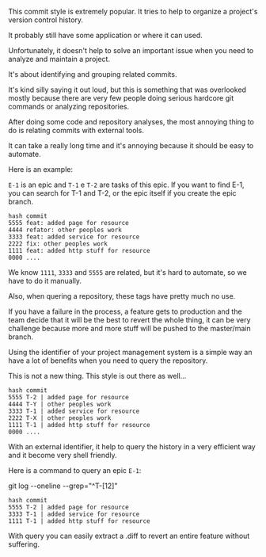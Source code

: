 This commit style is extremely popular.
It tries to help to organize
a project's version control history.

It probably still have some application
or where it can used.

Unfortunately, it doesn't help to solve
an important issue when you need to analyze
and maintain a project.

It's about identifying and grouping related
commits.

It's kind silly saying it out loud,
but this is something that was overlooked
mostly because there are very few people
doing serious hardcore git commands
or analyzing repositories.

After doing some code and repository analyses,
the most annoying thing to do is relating commits
with external tools.

It can take a really long time
and it's annoying because it should
be easy to automate.

Here is an example:

`E-1` is an epic and `T-1` e `T-2` are tasks of this epic.
If you want to find E-1, you can search for T-1 and T-2,
or the epic itself if you create the epic branch.

```
hash commit
5555 feat: added page for resource
4444 refator: other peoples work
3333 feat: added service for resource
2222 fix: other peoples work
1111 feat: added http stuff for resource
0000 ....
```

We know `1111`, `3333` and `5555` are related,
but it's hard to automate, so we have to do it
manually.

Also, when quering a repository,
these tags have pretty much no use.

If you have a failure in the process,
a feature gets to production
and the team decide that it will be the best
to revert the whole thing, it can be very challenge
because more and more stuff will be pushed
to the master/main branch.

Using the identifier of your project management system
is a simple way an have a lot of benefits when you need
to query the repository.

This is not a new thing. This style is out there as well...

```
hash commit
5555 T-2 | added page for resource
4444 T-Y | other peoples work
3333 T-1 | added service for resource
2222 T-X | other peoples work
1111 T-1 | added http stuff for resource
0000 ....
```

With an external identifier, it help to query the history
in a very efficient way and it become very shell friendly.

Here is a command to query an epic `E-1`:

git log --oneline --grep="^T-[12]"

```
hash commit
5555 T-2 | added page for resource
3333 T-1 | added service for resource
1111 T-1 | added http stuff for resource
```

With query you can easily extract a .diff
to revert an entire feature without suffering.
